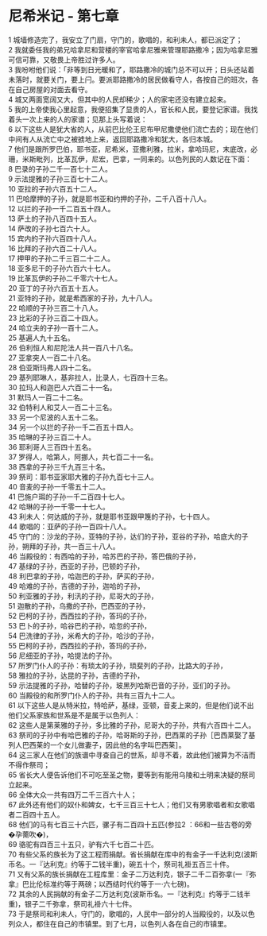 # 尼希米记 - 第七章
  
 1 城墙修造完了，我安立了门扇，守门的，歌唱的，和利未人，都已派定了；  
 2 我就委任我的弟兄哈拿尼和营楼的宰官哈拿尼雅来管理耶路撒冷；因为哈拿尼雅可信可靠，又敬畏上帝胜过许多人。  
 3 我吩咐他们说：「非等到日光暖和了，耶路撒冷的城门总不可以开；日头还站着未落时，就要关门，要上闩。要派耶路撒冷的居民做看守人，各按自己的班次，各在自己房屋的对面去看守。  
 4 城又两面宽阔又大，但其中的人民却稀少；人的家宅还没有建立起来。  
 5 我的上帝使我心里起意，我便招集了显贵的人，官长和人民，要登记家谱。我找着头一次上来的人的家谱；见那上头写着说：  
 6 以下这些人是犹大省的人，从前巴比伦王尼布甲尼撒使他们流亡去的；现在他们中间有人从流亡中之被掳地上来，返回耶路撒冷和犹大，各归本城。  
 7 他们是跟所罗巴伯，耶书亚，尼希米，亚撒利雅，拉米，拿哈玛尼，末底改，必珊，米斯毗列，比革瓦伊，尼宏，巴拿，一同来的。以色列民的人数记在下面：  
 8 巴录的子孙二千一百七十二人。  
 9 示法提雅的子孙三百七十二人。  
 10 亚拉的子孙六百五十二人。  
 11 巴哈摩押的子孙，就是耶书亚和约押的子孙，二千八百十八人。  
 12 以拦的子孙一千二百五十四人。  
 13 萨土的子孙八百四十五人。  
 14 萨改的子孙七百六十人。  
 15 宾内的子孙六百四十八人。  
 16 比拜的子孙六百二十八人。  
 17 押甲的子孙二千三百二十二人。  
 18 亚多尼干的子孙六百六十七人。  
 19 比革瓦伊的子孙二千零六十七人。  
 20 亚丁的子孙六百五十五人。  
 21 亚特的子孙，就是希西家的子孙，九十八人。  
 22 哈顺的子孙三百二十八人。  
 23 比彩的子孙三百二十四人。  
 24 哈立夫的子孙一百十二人。  
 25 基遍人九十五名。  
 26 伯利恒人和尼陀法人共一百八十八名。  
 27 亚拿突人一百二十八名。  
 28 伯亚斯玛弗人四十二名。  
 29 基列耶琳人，基非拉人，比录人，七百四十三名。  
 30 拉玛人和迦巴人六百二十一名。  
 31 默玛人一百二十二名。  
 32 伯特利人和艾人一百二十三名。  
 33 另一个尼波的人五十二名。  
 34 另一个以拦的子孙一千二百五十四人。  
 35 哈琳的子孙三百二十人。  
 36 耶利哥人三百四十五名。  
 37 罗得人，哈第人，阿挪人，共七百二十一名。  
 38 西拿的子孙三千九百三十名。  
 39 祭司：耶书亚家耶大雅的子孙九百七十三人。  
 40 音麦的子孙一千零五十二人。  
 41 巴施户珥的子孙一千二百四十七人。  
 42 哈琳的子孙一千零一十七人。  
 43 利未人：何达威的子孙，就是耶书亚跟甲篾的子孙，七十四人。  
 44 歌唱的：亚萨的子孙一百四十八人。  
 45 守门的：沙龙的子孙，亚特的子孙，达们的子孙，亚谷的子孙，哈底大的子孙，朔拜的子孙，共一百三十八人。  
 46 当殿役的：有西哈的子孙，哈苏巴的子孙，答巴俄的子孙，  
 47 基绿的子孙，西亚的子孙，巴顿的子孙，  
 48 利巴拿的子孙，哈迦巴的子孙，萨买的子孙，  
 49 哈难的子孙，吉德的子孙，迦哈的子孙，  
 50 利亚雅的子孙，利汛的子孙，尼哥大的子孙，  
 51 迦散的子孙，乌撒的子孙，巴西亚的子孙，  
 52 巴柯的子孙，西西拉的子孙，答玛的子孙，  
 53 巴卜的子孙，哈谷巴的子孙，哈忽的子孙，  
 54 巴洗律的子孙，米希大的子孙，哈沙的子孙，  
 55 巴柯的子孙，西西拉的子孙，答玛的子孙，  
 56 尼细亚的子孙，哈提法的子孙。  
 57 所罗门仆人的子孙：有琐太的子孙，琐斐列的子孙，比路大的子孙，  
 58 雅拉的子孙，达昆的子孙，吉德的子孙，  
 59 示法提雅的子孙，哈替的子孙，玻黑列哈斯巴音的子孙，亚们的子孙。  
 60 当殿役的和所罗门仆人的子孙，共有三百九十二人。  
 61 以下这些人是从特米拉，特哈萨，基绿，亚顿，音麦上来的，但是他们说不出他们父系家族和世系是不是属于以色列人：  
 62 这些人是第莱雅的子孙，多比雅的子孙，尼哥大的子孙，共有六百四十二人。  
 63 祭司的子孙中有哈巴雅的子孙，哈哥斯的子孙，巴西莱的子孙［巴西莱娶了基列人巴西莱的一个女儿做妻子，因此他的名字叫巴西莱］。  
 64 这三家人在他们的族谱中寻查自己的世系，却寻不着，故此他们被算为不洁而不得作祭司；  
 65 省长大人便告诉他们不可吃至圣之物，要等到有能用乌陵和土明来决疑的祭司立起来。  
 66 全体大众一共有四万二千三百六十人；  
 67 此外还有他们的奴仆和婢女，七千三百三十七人；他们又有男歌唱者和女歌唱者二百四十五人。  
 68 他们的马有七百三十六匹，骡子有二百四十五匹(参拉2</font> ：66和一些古卷的旁�孕薷吹�)，  
 69 骆驼有四百三十五只，驴有六千七百二十匹。  
 70 有些父系的族长为了这工程而捐献。省长捐献在库中的有金子一千达利克(波斯币名。一『达利克』约等于二钱半重)，碗五十个，祭司礼褂五百三十件。  
 71 又有父系的族长捐献在工程库里：金子二万达利克，银子二千二百弥拿(一『弥拿』巴比伦标准约等于两磅；以西结时代约等于一·六七磅)。  
 72 其余的人民捐献的有金子二万达利克(波斯币名。一『达利克』约等于二钱半重)，银子二千弥拿，祭司礼褂六十七件。  
 73 于是祭司和利未人，守门的，歌唱的，人民中一部分的人当殿役的，以及以色列众人，都住在自己的市镇里。到了七月，以色列人各在自己的市镇里。
